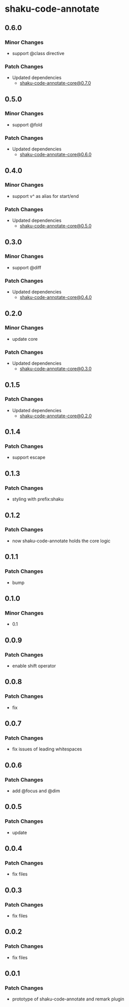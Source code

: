 # shaku-code-annotate

## 0.6.0

### Minor Changes

- support @class directive

### Patch Changes

- Updated dependencies
  - shaku-code-annotate-core@0.7.0

## 0.5.0

### Minor Changes

- support @fold

### Patch Changes

- Updated dependencies
  - shaku-code-annotate-core@0.6.0

## 0.4.0

### Minor Changes

- support v^ as alias for start/end

### Patch Changes

- Updated dependencies
  - shaku-code-annotate-core@0.5.0

## 0.3.0

### Minor Changes

- support @diff

### Patch Changes

- Updated dependencies
  - shaku-code-annotate-core@0.4.0

## 0.2.0

### Minor Changes

- update core

### Patch Changes

- Updated dependencies
  - shaku-code-annotate-core@0.3.0

## 0.1.5

### Patch Changes

- Updated dependencies
  - shaku-code-annotate-core@0.2.0

## 0.1.4

### Patch Changes

- support escape

## 0.1.3

### Patch Changes

- styling with prefix:shaku

## 0.1.2

### Patch Changes

- now shaku-code-annotate holds the core logic

## 0.1.1

### Patch Changes

- bump

## 0.1.0

### Minor Changes

- 0.1

## 0.0.9

### Patch Changes

- enable shift operator

## 0.0.8

### Patch Changes

- fix

## 0.0.7

### Patch Changes

- fix issues of leading whitespaces

## 0.0.6

### Patch Changes

- add @focus and @dim

## 0.0.5

### Patch Changes

- update

## 0.0.4

### Patch Changes

- fix files

## 0.0.3

### Patch Changes

- fix files

## 0.0.2

### Patch Changes

- fix files

## 0.0.1

### Patch Changes

- prototype of shaku-code-annotate and remark plugin
